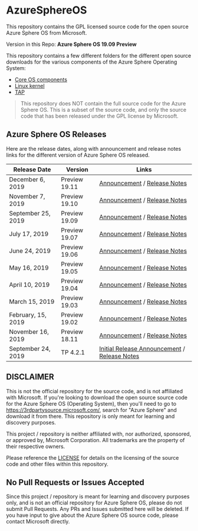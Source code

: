 # AzureSphereOS

This repository contains the GPL licensed source code for the open source Azure Sphere OS from Microsoft.

Version in this Repo: **Azure Sphere OS 19.09 Preview**

This repository contains a few different folders for the different open source downloads for the various components of the Azure Sphere Operating System:

- [Core OS components](/Core-OS-components)
- [Linux kernel](Linux-kernel)
- [TAP](/TAP)

> This repository does NOT contain the full source code for the Azure Sphere OS. This is a subset of the source code, and only the source code that has been released under the GPL license by Microsoft.

## Azure Sphere OS Releases

Here are the release dates, along with announcement and release notes links for the different version of Azure Sphere OS released.

| Release Date | Version | Links |
| --- | --- | --- |
| December 6, 2019 | Preview 19.11 | [Announcement](https://azure.microsoft.com/en-us/updates/update-19-11-for-azure-sphere-now-available/) / [Release Notes](https://docs.microsoft.com/en-us/azure-sphere/resources/release-notes-1911)
| November 7, 2019 | Preview 19.10 | [Announcement](https://azure.microsoft.com/en-us/updates/update-19-10-for-azure-sphere-now-available/) / [Release Notes](https://docs.microsoft.com/en-us/azure-sphere/resources/release-notes-1910)
| September 25, 2019 | Preview 19.09 | [Announcement](https://azure.microsoft.com/en-us/updates/update-19-09-for-azure-sphere-public-preview-now-available-for-evaluation/) / [Release Notes](https://docs.microsoft.com/en-us/azure-sphere/resources/release-notes-1909)
| July 17, 2019 | Preview 19.07 | [Announcement](https://azure.microsoft.com/en-us/updates/update-19-07-for-azure-sphere-public-preview-now-available-for-evaluation/) / [Release Notes](https://docs.microsoft.com/en-us/azure-sphere/resources/release-notes-1905)
| June 24, 2019 | Preview 19.06 | [Announcement](https://azure.microsoft.com/en-us/updates/update-19-06-for-azure-sphere-public-preview-now-available-for-evaluation/) / [Release Notes](https://docs.microsoft.com/en-us/azure-sphere/resources/release-notes-1905)
| May 16, 2019 | Preview 19.05 | [Announcement](https://azure.microsoft.com/en-us/updates/update-19-05-for-azure-sphere-public-preview-now-available-for-evaluation/) / [Release Notes](https://docs.microsoft.com/en-us/azure-sphere/resources/release-notes-1905)
| April 10, 2019 | Preview 19.04 | [Announcement](https://azure.microsoft.com/en-us/updates/update-19-04-for-azure-sphere-public-preview-now-available-for-evaluation/) / [Release Notes](https://docs.microsoft.com/en-us/azure-sphere/resources/release-notes-1902)
| March 15, 2019 | Preview 19.03 | [Announcement](https://azure.microsoft.com/en-us/updates/update-19-03-for-azure-sphere-public-preview-now-available-for-evaluation/) / [Release Notes](https://docs.microsoft.com/en-us/azure-sphere/resources/release-notes-1902)
| February, 15, 2019 | Preview 19.02 | [Announcement](https://azure.microsoft.com/en-us/updates/azure-sphere-19-02-release-is-now-available/) / [Release Notes](https://docs.microsoft.com/en-us/azure-sphere/resources/release-notes-1902)
| November 16, 2019 | Preview 18.11 | [Announcement](https://azure.microsoft.com/en-us/updates/update-18-11-for-azure-sphere-in-public-preview/) / [Release Notes](https://docs.microsoft.com/en-us/azure-sphere/resources/release-notes-1811)
| September 24, 2019 | TP 4.2.1 | [Initial Release Announcement](https://azure.microsoft.com/en-us/updates/azure-sphere-services-are-in-public-preview-and-dev-kits-are-broadly-available/) / [Release Notes](https://docs.microsoft.com/en-us/azure-sphere/resources/release-notes-421)

## DISCLAIMER

This is not the official repository for the source code, and is not affiliated with Microsoft. If you're looking to download the open source source code for the Azure Sphere OS (Operating System), then you'll need to go to <https://3rdpartysource.microsoft.com/>, search for "Azure Sphere" and download it from there. This repository is only meant for learning and discovery purposes.

This project / repository is neither affiliated with, nor authorized, sponsored, or approved by, Microsoft Corporation. All trademarks are the property of their respective owners.

Please reference the [LICENSE](/LICENSE) for details on the licensing of the source code and other files within this repository.

## No Pull Requests or Issues Accepted

Since this project / repository is meant for learning and discovery purposes only, and is not an official repository for Azure Sphere OS, please do not submit Pull Requests. Any PRs and Issues submitted here will be deleted. If you have input to give about the Azure Sphere OS source code, please contact Microsoft directly.
